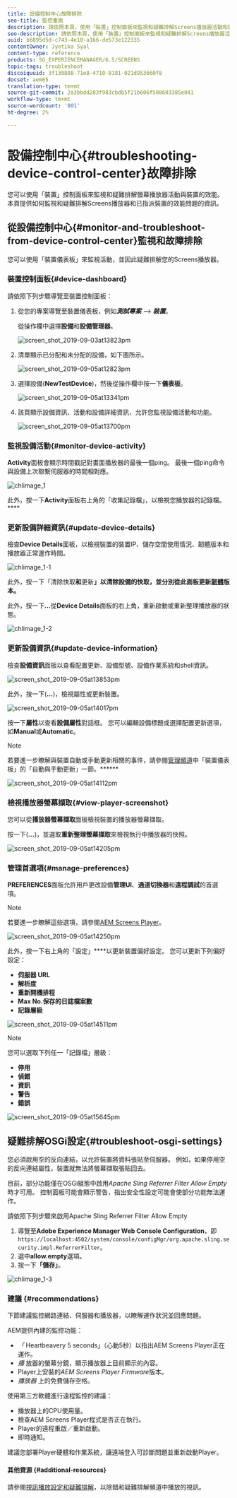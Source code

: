 ```yaml
---
title: 設備控制中心故障排除
seo-title: 監控畫面
description: 請依照本頁，使用「裝置」控制面板來監視和疑難排解Screens播放器活動和裝置的效能。
seo-description: 請依照本頁，使用「裝置」控制面板來監視和疑難排解Screens播放器活動和裝置的效能。
uuid: b6895d5d-c743-4e10-a166-de573e122335
contentOwner: Jyotika Syal
content-type: reference
products: SG_EXPERIENCEMANAGER/6.5/SCREENS
topic-tags: troubleshoot
discoiquuid: 3f130808-71e8-4710-8181-021d953660f8
docset: aem65
translation-type: tm+mt
source-git-commit: 2a3bbdd283f983cbdb5f21b606f508603385e041
workflow-type: tm+mt
source-wordcount: '801'
ht-degree: 2%

---
```



# 設備控制中心{#troubleshooting-device-control-center}故障排除

您可以使用「裝置」控制面板來監視和疑難排解螢幕播放器活動與裝置的效能。 本頁提供如何監視和疑難排解Screens播放器和已指派裝置的效能問題的資訊。

## 從設備控制中心{#monitor-and-troubleshoot-from-device-control-center}監視和故障排除

您可以使用「裝置儀表板」來監視活動，並因此疑難排解您的Screens播放器。

### 裝置控制面板{#device-dashboard}

請依照下列步驟導覽至裝置控制面板：

1. 從您的專案導覽至裝置儀表板，例如&#x200B;***測試專案*** —> ***裝置***。

   從操作欄中選擇&#x200B;**設備**&#x200B;和&#x200B;**設備管理器**。

   ![screen_shot_2019-09-03at13823pm](assets/screen_shot_2019-09-03at13823pm.png)

1. 清單顯示已分配和未分配的設備，如下圖所示。

   ![screen_shot_2019-09-05at12823pm](assets/screen_shot_2019-09-05at12823pm.png)

1. 選擇設備(**NewTestDevice**)，然後從操作欄中按一下&#x200B;**儀表板**。

   ![screen_shot_2019-09-05at13341pm](assets/screen_shot_2019-09-05at13341pm.png)

1. 該頁顯示設備資訊、活動和設備詳細資訊，允許您監視設備活動和功能。

   ![screen_shot_2019-09-05at13700pm](assets/screen_shot_2019-09-05at13700pm.png)

### 監視設備活動{#monitor-device-activity}

**Activity**&#x200B;面板會顯示時間戳記對畫面播放器的最後一個ping。 最後一個ping命令與設備上次聯繫伺服器的時間相對應。

![chlimage_1](assets/chlimage_1.png)

此外，按一下&#x200B;**Activity**&#x200B;面板右上角的「收集記錄檔」，以檢視您播放器的記錄檔。****

### 更新設備詳細資訊{#update-device-details}

檢查&#x200B;**Device Details**&#x200B;面板，以檢視裝置的裝置IP、儲存空間使用情況、韌體版本和播放器正常運作時間。

![chlimage_1-1](assets/chlimage_1-1.png)

此外，按一下「清除快取&#x200B;**和**&#x200B;更新&#x200B;**」以清除設備的快取，並分別從此面板更新[韌體](screens-glossary.md)版本。**

此外，按一下&#x200B;**...**&#x200B;從&#x200B;**Device Details**&#x200B;面板的右上角，重新啟動或重新整理播放器的狀態。

![chlimage_1-2](assets/chlimage_1-2.png)

### 更新設備資訊{#update-device-information}

檢查&#x200B;**設備資訊**&#x200B;面板以查看配置更新、設備型號、設備作業系統和shell資訊。

![screen_shot_2019-09-05at13853pm](assets/screen_shot_2019-09-05at13853pm.png)

此外，按一下(**...**)，檢視屬性或更新裝置。

![screen_shot_2019-09-05at14017pm](assets/screen_shot_2019-09-05at14017pm.png)

按一下&#x200B;**屬性**&#x200B;以查看&#x200B;**設備屬性**&#x200B;對話框。 您可以編輯設備標題或選擇配置更新選項，如&#x200B;**Manual**&#x200B;或&#x200B;**Automatic**。

>[!NOTE]
>
>若要進一步瞭解與裝置自動或手動更新相關的事件，請參閱[管理頻道](managing-channels.md)中「裝置儀表板」的「自動與手動更新」一節。******

![screen_shot_2019-09-05at14112pm](assets/screen_shot_2019-09-05at14112pm.png)

### 檢視播放器螢幕擷取{#view-player-screenshot}

您可以從&#x200B;**播放器螢幕擷取**&#x200B;面板檢視裝置的播放器螢幕擷取。

按一下(**...**)，並選取&#x200B;**重新整理螢幕擷取**&#x200B;來檢視執行中播放器的快照。

![screen_shot_2019-09-05at14205pm](assets/screen_shot_2019-09-05at14205pm.png)

### 管理首選項{#manage-preferences}

**PREFERENCES**&#x200B;面板允許用戶更改設備&#x200B;**管理UI**、**通道切換器**&#x200B;和&#x200B;**遠程調試**&#x200B;的首選項。

>[!NOTE]
>若要進一步瞭解這些選項，請參閱[AEM Screens Player](working-with-screens-player.md)。

![screen_shot_2019-09-05at14250pm](assets/screen_shot_2019-09-05at14250pm.png)

此外，按一下右上角的「設定」****&#x200B;以更新裝置偏好設定。 您可以更新下列偏好設定：

* **伺服器 URL**
* **解析度**
* **重新開機排程**
* **Max No.保存的日誌檔案數**
* **記錄層級**

![screen_shot_2019-09-05at14511pm](assets/screen_shot_2019-09-05at14511pm.png)

>[!NOTE]
>您可以選取下列任一「記錄檔」層級：
>* **停用**
>* **偵錯**
>* **資訊**
>* **警告**
>* **錯誤**


![screen_shot_2019-09-05at15645pm](assets/screen_shot_2019-09-05at15645pm.png)

## 疑難排解OSGi設定{#troubleshoot-osgi-settings}

您必須啟用空的反向連結，以允許裝置將資料張貼至伺服器。 例如，如果停用空的反向連結屬性，裝置就無法將螢幕擷取張貼回去。

目前，部分功能僅在OSGi組態中啟用&#x200B;*Apache Sling Referrer Filter Allow Empty*&#x200B;時才可用。 控制面板可能會顯示警告，指出安全性設定可能會使部分功能無法運作。

請依照下列步驟來啟用Apache Sling Referrer Filter Allow Empty

1. 導覽至&#x200B;**Adobe Experience Manager Web Console Configuration**，即`https://localhost:4502/system/console/configMgr/org.apache.sling.security.impl.ReferrerFilter`。
1. 選中&#x200B;**allow.empty**&#x200B;選項。
1. 按一下&#x200B;**「儲存」**。

![chlimage_1-3](assets/chlimage_1-3.png)

### 建議 {#recommendations}

下節建議監控網路連結、伺服器和播放器，以瞭解運作狀況並回應問題。

AEM提供內建的監控功能：

* *「* Heartbeavery 5 seconds」（心動5秒）以指出AEM Screens Player正在運作。
* *播* 放器的螢幕分鏡，顯示播放器上目前顯示的內容。
* Player上安裝的&#x200B;*AEM Screens Player Firmware*&#x200B;版本。
* *播放器* 上的免費儲存空格。

使用第三方軟體進行遠程監控的建議：

* 播放器上的CPU使用量。
* 檢查AEM Screens Player程式是否正在執行。
* Player的遠程重啟／重新啟動。
* 即時通知。

建議您部署Player硬體和作業系統，讓遠端登入可診斷問題並重新啟動Player。

#### 其他資源 {#additional-resources}

請參閱[視訊播放設定和疑難排解](troubleshoot-videos.md)，以除錯和疑難排解頻道中播放的視訊。
